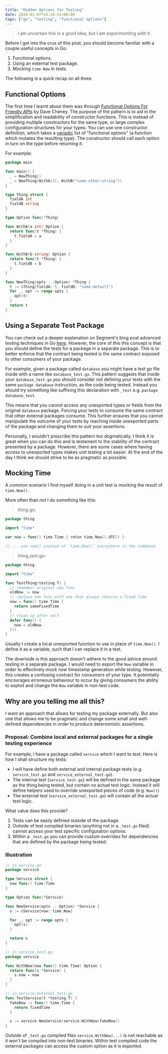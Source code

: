 ```yaml
---
title: "Hidden Options for Testing"
date: 2020-01-07T14:24:51+00:00
tags: ["go", "testing", "functional options"]
---
```


> I am uncertain this is a good idea, but I am experimenting with it.

Before I get into the crux of this post, you should become familiar with a couple useful concepts in Go:

1. Functional options.
2. Using an external test package.
3. Mocking `time.Now` in tests.

The following is a quick recap on all three.

## Functional Options

The first time I learnt about them was through [Functional Options For Friendly APIs][1] by Dave Cheney.
The purpose of the pattern is to aid in the simplification and readability of constructor functions.
This is instead of providing multiple constructors for the same type, or large complex configuration structures for your types.
You can use one constructor definition, which takes a [variadic][2] list of "functional options" (a function which mutates the resulting type).
The constructor should call each option in turn on the type before returning it.

For example:

```go
package main

func main() {
  _ = NewThing()
  _ = NewThing(WithA(3), WithB("some-other-string"))
}

type Thing struct {
  fieldA int
  fieldB string
}

type Option func(*Thing)

func WithA(a int) Option {
  return func(t *Thing) {
    t.fieldA = a
  }
}

func WithB(b string) Option {
  return func(t *Thing) {
    t.fieldB = b
  }
}

func NewThing(opts ...Option) *Thing {
  t := &Thing{fieldA: 5, fieldB: "some-default"}
  for _, opt := range opts {
    opt(t)
  }
  return t
}
```

## Using a Separate Test Package

You can check out a deeper explanation on Segment's blog post advanced testing techniques in Go [here][3]. 
However, the core of this this concept is that you should define the tests for a package in a separate package.
This is to better enforce that the contract being tested is the same contract exposed to other consumers of your package.

For example, given a package called `database` you might have a test go file inside with a name like `database_test.go`.
This pattern suggests that inside your `database_test.go` you should consider not defining your tests with the same `package database` instruction, as the code being tested.
Instead you should try something like suffixing this declaration with `_test` e.g. `package database_test`.

This means that you cannot access any unexported types or fields from the original `database` package.
Forcing your tests to consume the same contract that other external packages consume.
This further ensures that you cannot manipulate the outcome of your tests by reaching inside unexported parts of the package and changing them to suit your assertions.

Personally, I wouldn't prescribe this pattern too dogmatically.
I think it is great when you can do this and is testament to the stability of the contract presented by a package.
However, there are some cases where having access to unexported types makes unit testing a lot easier.
At the end of the day I think we should strive to be as pragmatic as possible.

## Mocking Time

A common scenario I find myself doing in a unit test is mocking the result of `time.Now()`. 

More often than not I do something like this:

> thing.go:

```go
package thing

import "time"

var now = func() time.Time { retun time.Now().UTC() }

// ... use now() instead of `time.Now()` everywhere in the codebase
```

> thing_test.go:

```go
package thing

import "time"

func TestThing(testing.T) {
  // remember original now func
  oldNow := now
  // replace now func with one that always returns a fixed time
  now = func() time.Time {
    return someFixedTime
  }
  // clean up after self
  defer func() {
    now = oldNow
  }()
}
```

Usually I create a local unexported function to use in place of `time.Now()`.
I define it as a variable, such that I can replace it in a test.

The downside is this approach doesn't adhere to the good advice around testing in a separate package.
I would need to export the `Now` variable in order to effectively mock now timestamp generation while testing.
However, this creates a confusing contract for consumers of your type.
It potentially encourages erroneous behaviour to occur by giving consumers the ability to exploit and change the `Now` variable in non-test code.

## Why are you telling me all this?

I want an approach that allows for testing my package externally.
But also one that allows me to be pragmatic and change some small and well-defined dependencies in order to produce deterministic assertions.

### Proposal: Combine local and external packages for a single testing experience

For example, I have a package called `service` which I want to test. Here is how I shall structure my tests:

- I will have define both external and internal package tests (e.g. `service_test.go` and `service_external_test.go`).
- The internal test (`service_test.go`) will be defined in the same package as the thing being tested, but contain no actual test logic. Instead it will define helpers used to override unexported pieces of code (e.g. `Now()`)
- The external test (`service_external_test.go`) will contain all the actual test logic.

What value does this provide?

1. Tests can be easily defined outside of the package.
2. Outside of test compiled binaries (anything not in a `_test.go` filed) cannot access your test specific configuration options.
3. Within a `_test.go` you can provide custom overrides for dependencies that are defined by the package being tested.

### Illustration

```go
// in service.go
package service

type Service struct {
  now func() time.Time
}

type Option func(*Service)

func NewService(opts ...Option) *Service {
  s := &Service{now: time.Now}

  for _, opt := range opts {
    opt(s)
  }

  return s
}

// in service_test.go
package service

func WithNow(now func() time.Time) Option {
  return func(s *Service) {
    s.now = now
  }
}

// in service_external_test.go
func TestService(t *testing.T) {
  fakeNow := func() time.Time {
    return fixedTime
  }

  s := service.NewService(service.WithNow(fakeNow))
}
```

Outside of `_test.go` compiled files `service.WithNow(...)` is not reachable as it won't be compiled into non-test binaries.
Within test compiled code the external packages can access the custom option as it is exported.

[1]: https://dave.cheney.net/2014/10/17/functional-options-for-friendly-apis "Functional Options For Friendly APIs"
[2]: https://gobyexample.com/variadic-functions "Variadic Functions in Go"
[3]: https://segment.com/blog/5-advanced-testing-techniques-in-go/#use-a-separate-test-package "Segment Blog: Use A Seperate Test Package"
